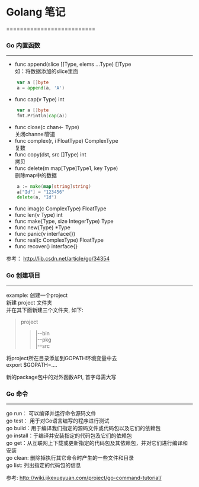 # Golang 笔记
==========================

### Go 内置函数
-----------------
* func append(slice []Type, elems ...Type) []Type<br>
	如：将数据添加的slice里面
```go
	var a []byte
	a = append(a, 'A')
```
* func cap(v Type) int
```go
	var a []byte
	fmt.Println(cap(a))
```
* func close(c chan<- Type)
	<br>关闭channel管道
* func complex(r, i FloatType) ComplexType
	<br>复数
* func copy(dst, src []Type) int
	<br>拷贝	
* func delete(m map[Type]Type1, key Type)
	<br>删除map中的数据
```go
	a := make(map[string]string)
	a["Id"] = "123456"
	delete(a, "Id")
```
* func imag(c ComplexType) FloatType
* func len(v Type) int
* func make(Type, size IntegerType) Type
* func new(Type) *Type
* func panic(v interface{})
* func real(c ComplexType) FloatType
* func recover() interface{}

参考： http://lib.csdn.net/article/go/34354

### Go 创建项目
----------------
example: 创建一个project<br>
新建 project 文件夹<br>
并在其下面新建三个文件夹, 如下: <br>
> project
>> |--bin <br>
>> |--pkg <br>
>> |--src <br>

将project所在目录添加到GOPATH环境变量中去<br>
	export $GOPATH=....

新的package包中的对外函数API, 首字母需大写<br>

### Go 命令
-----------------
go run： 可以编译并运行命令源码文件<br>
go test： 用于对Go语言编写的程序进行测试<br>
go build：用于编译我们指定的源码文件或代码包以及它们的依赖包<br>
go install：于编译并安装指定的代码包及它们的依赖包<br>
go get：从互联网上下载或更新指定的代码包及其依赖包，并对它们进行编译和安装<br>
go clean: 删除掉执行其它命令时产生的一些文件和目录<br>
go list: 列出指定的代码包的信息<br>


参考: http://wiki.jikexueyuan.com/project/go-command-tutorial/
